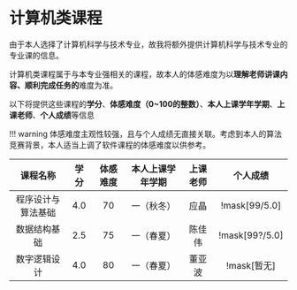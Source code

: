 # 计算机类课程

由于本人选择了计算机科学与技术专业，故我将额外提供计算机科学与技术专业的专业课的信息。

计算机类课程属于与本专业强相关的课程，故本人的体感难度为以**理解老师讲课内容、顺利完成任务的**难度为准。

以下将提供这些课程的**学分**、**体感难度（0~100的整数）**、**本人上课学年学期**、**上课老师**、**个人成绩**等信息

!!! warning
    体感难度主观性较强，且与个人成绩无直接关联。考虑到本人的算法竞赛背景，本人适当上调了软件课程的体感难度以供参考。

| 课程名称 | 学分 | 体感难度 | 本人上课学年学期 | 上课老师 | 个人成绩 | 
| :-: | :-: | :-: | :-: | :-: | :-: | 
| 程序设计与算法基础 | 4.0 | 70 | 一（秋冬） | 应晶 | !mask[99/5.0] | 
| 数据结构基础 | 2.5 | 75 | 一（春夏） | 陈佳伟 | !mask[99?/5.0] | 
| 数字逻辑设计 | 4.0 | 80 | 一（春夏） | 董亚波 | !mask[暂无] | 